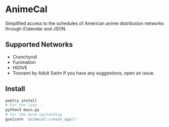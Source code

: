 # AnimeCal

Simplified access to the schedules of American anime distribution networks through iCalendar and JSON.

## Supported Networks
* Crunchyroll
* Funimation
* HIDIVE
* Toonami by Adult Swim
If you have any suggestions, open an issue.

## Install
```bash
poetry install
# For the lazy...
python3 main.py 
# For the more upstanding
gunicorn 'animecal:create_app()'
```
